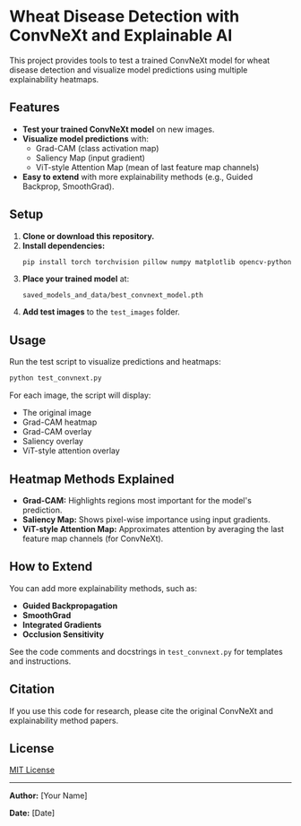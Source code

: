# Wheat Disease Detection with ConvNeXt and Explainable AI

This project provides tools to test a trained ConvNeXt model for wheat disease detection and visualize model predictions using multiple explainability heatmaps.

## Features
- **Test your trained ConvNeXt model** on new images.
- **Visualize model predictions** with:
  - Grad-CAM (class activation map)
  - Saliency Map (input gradient)
  - ViT-style Attention Map (mean of last feature map channels)
- **Easy to extend** with more explainability methods (e.g., Guided Backprop, SmoothGrad).

## Setup
1. **Clone or download this repository.**
2. **Install dependencies:**
   ```bash
   pip install torch torchvision pillow numpy matplotlib opencv-python
   ```
3. **Place your trained model** at:
   ```
   saved_models_and_data/best_convnext_model.pth
   ```
4. **Add test images** to the `test_images` folder.

## Usage
Run the test script to visualize predictions and heatmaps:
```bash
python test_convnext.py
```
For each image, the script will display:
- The original image
- Grad-CAM heatmap
- Grad-CAM overlay
- Saliency overlay
- ViT-style attention overlay

## Heatmap Methods Explained
- **Grad-CAM:** Highlights regions most important for the model's prediction.
- **Saliency Map:** Shows pixel-wise importance using input gradients.
- **ViT-style Attention Map:** Approximates attention by averaging the last feature map channels (for ConvNeXt).

## How to Extend
You can add more explainability methods, such as:
- **Guided Backpropagation**
- **SmoothGrad**
- **Integrated Gradients**
- **Occlusion Sensitivity**

See the code comments and docstrings in `test_convnext.py` for templates and instructions.

## Citation
If you use this code for research, please cite the original ConvNeXt and explainability method papers.

## License
[MIT License](LICENSE)

---
**Author:** [Your Name]

**Date:** [Date] 